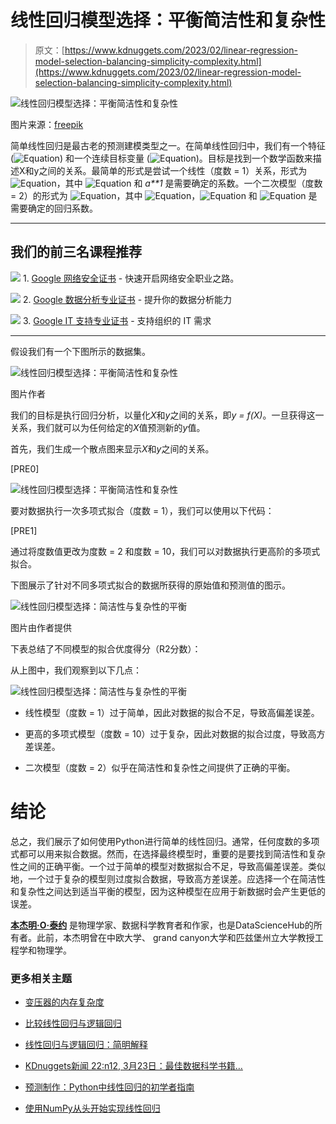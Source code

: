 # 线性回归模型选择：平衡简洁性和复杂性

> 原文：[https://www.kdnuggets.com/2023/02/linear-regression-model-selection-balancing-simplicity-complexity.html](https://www.kdnuggets.com/2023/02/linear-regression-model-selection-balancing-simplicity-complexity.html)

![线性回归模型选择：平衡简洁性和复杂性](../Images/4aec1c8a060a8e79a81d4fca50744cef.png)

图片来源：[freepik](https://www.freepik.com/)

简单线性回归是最古老的预测建模类型之一。在简单线性回归中，我们有一个特征 (![Equation](../Images/fcb1f8de5e7672d9fe0c9a7da57d2750.png)) 和一个连续目标变量 (![Equation](../Images/92cee04f93ff75bc34f082e5efa945f5.png))。目标是找到一个数学函数来描述X和y之间的关系。最简单的形式是尝试一个线性（度数 = 1）关系，形式为 ![Equation](../Images/72a022503f9434f7a28bbadf6e04c726.png)，其中 ![Equation](../Images/8967ecc5e80780e956772991143d706f.png) 和 *a**1* 是需要确定的系数。一个二次模型（度数 = 2）的形式为 ![Equation](../Images/0abbfbe3a8a7fe16b9cad81e5a656cb9.png)，其中 ![Equation](../Images/a9b62396df36649ba189a47f11c3cf91.png)，![Equation](../Images/7e699bbbd6ec52fa38b17d03d4ea1b06.png) 和 ![Equation](../Images/dce1b24bf9f7a6b7e814e534f10ce7fa.png) 是需要确定的回归系数。

* * *

## 我们的前三名课程推荐

![](../Images/0244c01ba9267c002ef39d4907e0b8fb.png) 1. [Google 网络安全证书](https://www.kdnuggets.com/google-cybersecurity) - 快速开启网络安全职业之路。

![](../Images/e225c49c3c91745821c8c0368bf04711.png) 2. [Google 数据分析专业证书](https://www.kdnuggets.com/google-data-analytics) - 提升你的数据分析能力

![](../Images/0244c01ba9267c002ef39d4907e0b8fb.png) 3. [Google IT 支持专业证书](https://www.kdnuggets.com/google-itsupport) - 支持组织的 IT 需求

* * *

假设我们有一个下图所示的数据集。

![线性回归模型选择：平衡简洁性和复杂性](../Images/fb30bd9f6870c76fac363b0e55678d15.png)

图片作者

我们的目标是执行回归分析，以量化*X*和*y*之间的关系，即*y = f(X)*。一旦获得这一关系，我们就可以为任何给定的*X*值预测新的*y*值。

首先，我们生成一个散点图来显示*X*和*y*之间的关系。

[PRE0]

![线性回归模型选择：平衡简洁性和复杂性](../Images/787df4b5fc65fc3e2112aab792bb7e6b.png)

要对数据执行一次多项式拟合（度数 = 1），我们可以使用以下代码：

[PRE1]

通过将度数值更改为度数 = 2 和度数 = 10，我们可以对数据执行更高阶的多项式拟合。

下图展示了针对不同多项式拟合的数据所获得的原始值和预测值的图示。

![线性回归模型选择：简洁性与复杂性的平衡](../Images/12f5d8077dbe93188886ed35a4a195c2.png)

图片由作者提供

下表总结了不同模型的拟合优度得分（R2分数）：

从上图中，我们观察到以下几点：

![线性回归模型选择：简洁性与复杂性的平衡](../Images/d25b40416767d1b97c204f8aac6eb4ae.png)

+   线性模型（度数 = 1）过于简单，因此对数据的拟合不足，导致高偏差误差。

+   更高的多项式模型（度数 = 10）过于复杂，因此对数据的拟合过度，导致高方差误差。

+   二次模型（度数 = 2）似乎在简洁性和复杂性之间提供了正确的平衡。

# 结论

总之，我们展示了如何使用Python进行简单的线性回归。通常，任何度数的多项式都可以用来拟合数据。然而，在选择最终模型时，重要的是要找到简洁性和复杂性之间的正确平衡。一个过于简单的模型对数据拟合不足，导致高偏差误差。类似地，一个过于复杂的模型则过度拟合数据，导致高方差误差。应选择一个在简洁性和复杂性之间达到适当平衡的模型，因为这种模型在应用于新数据时会产生更低的误差。

**[本杰明·O·泰约](https://www.linkedin.com/in/benjamin-o-tayo-ph-d-a2717511/)** 是物理学家、数据科学教育者和作家，也是DataScienceHub的所有者。此前，本杰明曾在中欧大学、 grand canyon大学和匹兹堡州立大学教授工程学和物理学。

### 更多相关主题

+   [变压器的内存复杂度](https://www.kdnuggets.com/2022/12/memory-complexity-transformers.html)

+   [比较线性回归与逻辑回归](https://www.kdnuggets.com/2022/11/comparing-linear-logistic-regression.html)

+   [线性回归与逻辑回归：简明解释](https://www.kdnuggets.com/2022/03/linear-logistic-regression-succinct-explanation.html)

+   [KDnuggets新闻 22:n12, 3月23日：最佳数据科学书籍…](https://www.kdnuggets.com/2022/n12.html)

+   [预测制作：Python中线性回归的初学者指南](https://www.kdnuggets.com/2023/06/making-predictions-beginner-guide-linear-regression-python.html)

+   [使用NumPy从头开始实现线性回归](https://www.kdnuggets.com/linear-regression-from-scratch-with-numpy)
